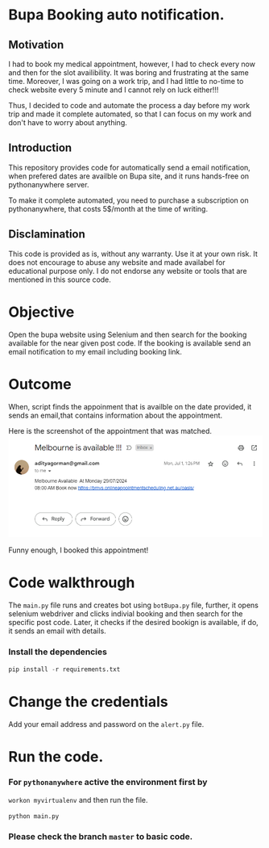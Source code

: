 # Bupa Booking auto notification.

## Motivation

I had to book my medical appointment, however, I had to check every now and then for the slot availibility. It was boring and frustrating at the same time. Moreover, I was going on a work trip, and I had little to no-time to check website every 5 minute and I cannot rely on luck either!!!

Thus, I decided to code and automate the process a day before my work trip and made it complete automated, so that I can focus on my work and don't have to worry about anything.

## Introduction

This repository provides code for automatically send a email notification, when prefered dates are availble on Bupa site, and it runs hands-free on pythonanywhere server.

To make it complete automated, you need to purchase a subscription on pythonanywhere, that costs 5$/month at the time of writing.

## Disclamination

This code is provided as is, without any warranty. Use it at your own risk. It does not encourage to abuse any website and made availabel for educational purpose only. I do not endorse any website or tools that are mentioned in this source code.

# Objective

Open the bupa website using Selenium and then search for the booking available for the near given post code. If the booking is available send an email notification to my email including booking link.

# Outcome

When, script finds the appoinment that is availble on the date provided, it sends an email,that contains information about the appointment.

Here is the screenshot of the appointment that was matched.
![bupa-email-notification](demo.png)

Funny enough, I booked this appointment!

# Code walkthrough

The `main.py` file runs and creates bot using `botBupa.py` file, further, it opens selenium webdriver and clicks indivial booking and then search for the specific post code.
Later, it checks if the desired bookign is available, if do, it sends an email with details.

### Install the dependencies

```python
pip install -r requirements.txt
```

# Change the credentials

Add your email address and password on the `alert.py` file.

# Run the code.

### For `pythonanywhere` active the environment first by

`workon myvirtualenv` and then run the file.

`python main.py`

### Please check the branch `master` to basic code.
